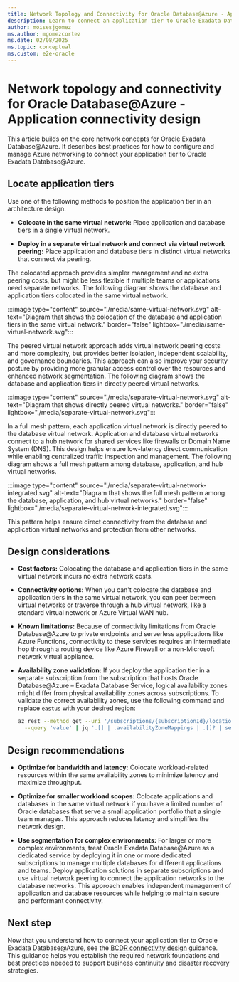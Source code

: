 ```yaml
---
title: Network Topology and Connectivity for Oracle Database@Azure - Application Connectivity Design
description: Learn to connect an application tier to Oracle Exadata Database@Azure. This article covers network concepts and best practices for integrating application and database tiers in virtual networks.
author: moisesjgomez
ms.author: mgomezcortez
ms.date: 02/08/2025
ms.topic: conceptual
ms.custom: e2e-oracle
---
```


# Network topology and connectivity for Oracle Database@Azure - Application connectivity design

This article builds on the core network concepts for Oracle Exadata Database@Azure. It describes best practices for how to configure and manage Azure networking to connect your application tier to Oracle Exadata Database@Azure.

## Locate application tiers

Use one of the following methods to position the application tier in an architecture design.

- **Colocate in the same virtual network:** Place application and database tiers in a single virtual network.

- **Deploy in a separate virtual network and connect via virtual network peering:** Place application and database tiers in distinct virtual networks that connect via peering.

The colocated approach provides simpler management and no extra peering costs, but might be less flexible if multiple teams or applications need separate networks. The following diagram shows the database and application tiers colocated in the same virtual network.

:::image type="content" source="./media/same-virtual-network.svg" alt-text="Diagram that shows the colocation of the database and application tiers in the same virtual network." border="false" lightbox="./media/same-virtual-network.svg":::

The peered virtual network approach adds virtual network peering costs and more complexity, but provides better isolation, independent scalability, and governance boundaries. This approach can also improve your security posture by providing more granular access control over the resources and enhanced network segmentation. The following diagram shows the database and application tiers in directly peered virtual networks.

:::image type="content" source="./media/separate-virtual-network.svg" alt-text="Diagram that shows directly peered virtual networks." border="false" lightbox="./media/separate-virtual-network.svg":::

In a full mesh pattern, each application virtual network is directly peered to the database virtual network. Application and database virtual networks connect to a hub network for shared services like firewalls or Domain Name System (DNS). This design helps ensure low-latency direct communication while enabling centralized traffic inspection and management. The following diagram shows a full mesh pattern among database, application, and hub virtual networks.

:::image type="content" source="./media/separate-virtual-network-integrated.svg" alt-text="Diagram that shows the full mesh pattern among the database, application, and hub virtual networks." border="false" lightbox="./media/separate-virtual-network-integrated.svg":::

This pattern helps ensure direct connectivity from the database and application virtual networks and protection from other networks.

## Design considerations

- **Cost factors:** Colocating the database and application tiers in the same virtual network incurs no extra network costs.

- **Connectivity options:** When you can't colocate the database and application tiers in the same virtual network, you can peer between virtual networks or traverse through a hub virtual network, like a standard virtual network or Azure Virtual WAN hub.

- **Known limitations:** Because of connectivity limitations from Oracle Database@Azure to private endpoints and serverless applications like Azure Functions, connectivity to these services requires an intermediate hop through a routing device like Azure Firewall or a non-Microsoft network virtual appliance.

- **Availability zone validation:** If you deploy the application tier in a separate subscription from the subscription that hosts Oracle Database@Azure – Exadata Database Service, logical availability zones might differ from physical availability zones across subscriptions. To validate the correct availability zones, use the following command and replace `eastus` with your desired region:

  ```bash
  az rest --method get --uri '/subscriptions/{subscriptionId}/locations?api-version=2022-12-01' \
    --query 'value' | jq '.[] | .availabilityZoneMappings | .[]? | select(.physicalZone | contains("eastus"))'
  ```

## Design recommendations

- **Optimize for bandwidth and latency:** Colocate workload-related resources within the same availability zones to minimize latency and maximize throughput.

- **Optimize for smaller workload scopes:** Colocate applications and databases in the same virtual network if you have a limited number of Oracle databases that serve a small application portfolio that a single team manages. This approach reduces latency and simplifies the network design.

- **Use segmentation for complex environments:** For larger or more complex environments, treat Oracle Exadata Database@Azure as a dedicated service by deploying it in one or more dedicated subscriptions to manage multiple databases for different applications and teams. Deploy application solutions in separate subscriptions and use virtual network peering to connect the application networks to the database networks. This approach enables independent management of application and database resources while helping to maintain secure and performant connectivity.

## Next step

Now that you understand how to connect your application tier to Oracle Exadata Database@Azure, see the [BCDR connectivity design](./business-continuity-disaster-recovery-connectivity-design.md) guidance. This guidance helps you establish the required network foundations and best practices needed to support business continuity and disaster recovery strategies.
